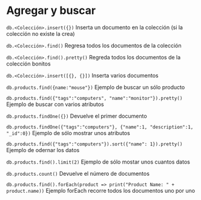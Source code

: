 # Agregar y buscar

`db.<Colección>.insert({})` Inserta un documento en la colección (si la colección no existe la crea) 

`db.<Colección>.find()` Regresa todos los documentos de la colección 

`db.<Colección>.find().pretty()` Regreda todos los documentos de la colección bonitos 

`db.<Colección>.insert([{}, {}])` Inserta varios documentos 

`db.products.find({name:"mouse"})` Ejemplo de buscar un sólo producto 

`db.products.find({"tags":"computers", "name":"monitor"}).pretty()` Ejemplo de buscar con varios atributos 

`db.products.findOne({})` Devuelve el primer documento 

`db.products.findOne({"tags":"computers"}, {"name":1, "description":1, "_id":0})` Ejemplo de sólo mostrar unos atributos 

`db.products.find({"tags":"computers"}).sort({"name": 1}).pretty()` Ejemplo de odernar los datos 

`db.products.find().limit(2)` Ejemplo de sólo mostar unos cuantos datos 

`db.products.count()` Devuelve el número de documentos 

`db.products.find().forEach(product => print("Product Name: " + product.name))` Ejemplo forEach recorre todos los documentos uno por uno 